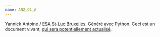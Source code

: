 ```yaml
---
name: AN2_Q1_A
---
```


Yannick Antoine / [ESA St-Luc Bruxelles](http://www.stluc-bruxelles-esa.be/Arts-numeriques). Généré avec Python.
Ceci est un document vivant, [qui sera potentiellement actualisé](https://github.com/stluc-an/2223_an2_3themes/commits/main).